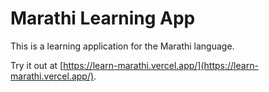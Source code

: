 # Marathi Learning App

This is a learning application for the Marathi language.

Try it out at [https://learn-marathi.vercel.app/](https://learn-marathi.vercel.app/).
